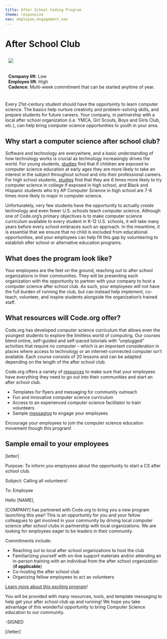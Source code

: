 ```yaml
---
title: After School Coding Program
theme: responsive
nav: employee_engagement_nav
---
```


# After School Club

<div class="col-50" style="float:left; padding:10px">

 <img src="/images/employee-engagement/after-school-kid.jpg" style="max-width: 100%">
</div>

<div class="col-50" style="float:left; padding:10px">

 <strong>Company lift</strong>: Low<br>
 <strong>Employee lift</strong>: High<br>
 <strong>Cadence</strong>: Multi-week commitment that can be started anytime of year.

</div>

<div style="clear: both;"></div>

Every 21st-century student should have the opportunity to learn computer science. The basics help nurture creativity and problem-solving skills, and prepare students for future careers. Your company, in partnership with a local after school organization (i.e. YMCA, Girl Scouts, Boys and Girls Club, etc.), can help bring computer science opportunities to youth in your area.

## Why start a computer science after school club?

Software and technology are everywhere, and a basic understanding of how technology works is crucial as technology increasingly drives the world. For young students, <a href="http://successfulstemeducation.org/resources/nurturing-stem-skills-young-learners-prek%E2%80%933" target="_blank">studies</a> find that if children are exposed to computer science education at early ages they are more likely to take an interest in the subject throughout school and into their professional careers. For high school students, <a href="http://research.collegeboard.org/sites/default/files/publications/2012/7/researchreport-2007-4-ap-students-college-analysis-five-year-academic-careers.pdf" target="_blank">studies</a> find that they are 6 times more likely to try computer science in college if exposed in high school, and Black and Hispanic students who try AP Computer Science in high school are 7-8 times more likely to major in computer science.

Unfortunately, very few students have the opportunity to actually *create* technology and even fewer U.S. schools teach computer science. Although one of Code.org’s primary objectives is to make computer science curriculum available to every student in K-12 U.S. schools, it will take many years before every school embraces such an approach. In the meantime, it is essential that we ensure that no child is excluded from educational opportunities, and your employees can help fill this gap by volunteering to establish after school or alternative education programs.

## What does the program look like?

Your employees are the feet on the ground, reaching out to after school organizations in their communities. They will be presenting each organization with the opportunity to partner with your company to host a computer science after school club. As such, your employees will not have the full burden of running the club, but can instead help implement, co-teach, volunteer, and inspire students alongside the organization’s trained staff.

## What resources will Code.org offer?

Code.org has developed computer science curriculum that allows even the youngest students to explore the limitless world of computing. Our courses blend online, self-guided and self-paced tutorials with “unplugged” activities that require no computer – which is an important consideration in places where access to technology or an internet-connected computer isn’t available. Each course consists of 20 lessons and can be adapted depending on the length of the after school club.

Code.org offers a variety of [resources](/volunteer/after-school-1) to make sure that your employees have everything they need to go out into their communities and start an after school club.

* Templates for flyers and messaging for community outreach
* Fun and innovative computer science curriculum
* Access to an experienced computer science facilitator to train volunteers
* Sample [messaging](#email) to engage your employees

Encourage your employees to join the computer science education movement though this program!

<a name="email"></a>
## Sample email to your employees
[letter]

Purpose: To inform you employees about the opportunity to start a CS after school club.

Subject: Calling all volunteers!

To: Employee

Hello [NAME],

[COMPANY] has partnered with Code.org to bring you a new program launching this year! This is an opportunity for you and your fellow colleagues to get involved in your community by driving local computer science after school clubs in partnership with local organizations. We are looking for employees eager to be leaders in their community.

Commitments include:

* Reaching out to local after school organizations to host the club
* Familiarizing yourself with on-line support materials and/or attending an in-person training with an individual from the after school organization (**if applicable**)
* Co-hosting the after school club
* Organizing fellow employees to act as volunteers

[Learn more about this exciting program](https://code.org/volunteer/after-school-1)!

You will be provided with many resources, tools, and template messaging to help get your after school club up and running! We hope you take advantage of this wonderful opportunity to bring Computer Science education to our community.

-SIGNED

[/letter]

<!--

Note: This section was removed because this is no longer something we support. It was removed by Jake Bell on 11/12/19 per a conversation with Emma and Amy

<a name="facilitator"></a>
## Train your employees with an experienced Computer Science facilitator

Although your employees may be experienced engineers, we suggest that you reach out to a Code.org trained facilitator to train both your employees and the “co-teacher” from the after school organization that you are partnering with. This facilitator will help your employees have a better understanding of the course material, recognize what would work best for your student age group, and gain insights on how to teach children effectively to run a successful after school club.

**What’s in a workshop?**

If your company chooses to hire a facilitator, your employees will receive in-person instruction from an experienced computer science facilitator. This includes an introduction to the Computer Science Fundamentals course, overview of the curriculum that is most appropriate for their after school club, strategies for teaching “unplugged” classroom activities, and best practices on how to lead a classroom.

**Thousands of educators have participated. They rate our workshops 4.8 on a 5 point scale. The majority say, “It’s the best professional development I’ve ever attended.”**

“I can’t think of anything that would improve this workshop. The workshop facilitator was very professional. This is by far the BEST workshop I’ve ever attended!”

**Find a Code.org Facilitator near you [here](/educate/professional-learning/cs-fundamentals-directory)!**

-->